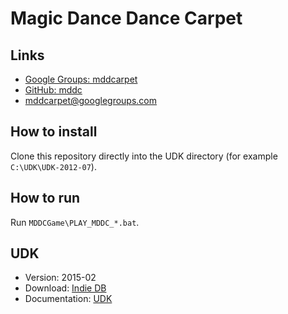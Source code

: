 # Magic Dance Dance Carpet

## Links

* [Google Groups: mddcarpet](https://groups.google.com/d/forum/mddcarpet)
* [GitHub: mddc](https://github.com/filipbartek/mddc)
* [mddcarpet@googlegroups.com](mailto:mddcarpet@googlegroups.com)

## How to install

Clone this repository directly into the UDK directory (for example `C:\UDK\UDK-2012-07`).

## How to run

Run `MDDCGame\PLAY_MDDC_*.bat`.

## UDK

* Version: 2015-02
* Download: [Indie DB](https://www.indiedb.com/engines/unreal-development-kit/downloads/february-2015-unreal-development-kit-udk)
* Documentation: [UDK](https://api.unrealengine.com/udk/Three/WebHome.html)
